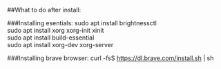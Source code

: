 ##What to do after install:

###Installing esentials:
sudo apt install brightnessctl  
sudo apt install xorg xorg-init xinit  
sudo apt install build-essential  
sudo apt install xorg-dev xorg-server  

###Installing brave browser:
curl -fsS https://dl.brave.com/install.sh | sh
